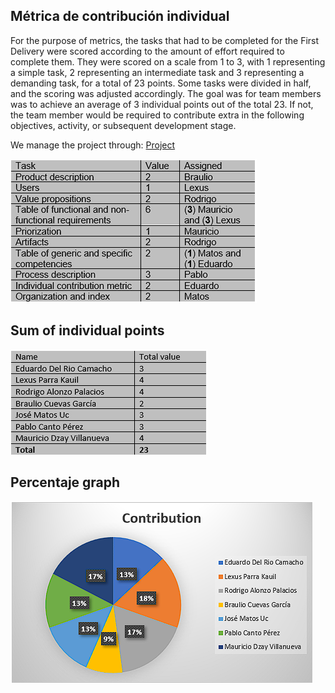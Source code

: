 ## Métrica de contribución individual

For the purpose of metrics, the tasks that had to be completed for the First Delivery were scored according to the amount of effort required to complete them. They were scored on a scale from 1 to 3, with 1 representing a simple task, 2 representing an intermediate task and 3 representing a demanding task, for a total of 23 points. Some tasks were divided in half, and the scoring was adjusted accordingly. The goal was for team members was to achieve an average of 3 individual points out of the total 23. If not, the team member would be required to contribute extra in the following objectives, activity, or subsequent development stage.



We manage the project through:  [Project](https://github.com/users/EduardoMatos05/projects/2)



![Tabla 1](https://github.com/EduardoMatos05/ProyectoFIS/blob/Primera_Entrega_Eduardo/Images/tabla%20_1.png)

## Sum of individual points


![Tabla 2](https://github.com/EduardoMatos05/ProyectoFIS/blob/Primera_Entrega_Eduardo/Images/tabla_2.png)

## Percentaje graph


![Grafica 1](https://github.com/EduardoMatos05/ProyectoFIS/blob/Primera_Entrega_Eduardo/Images/grafica_1.png)


